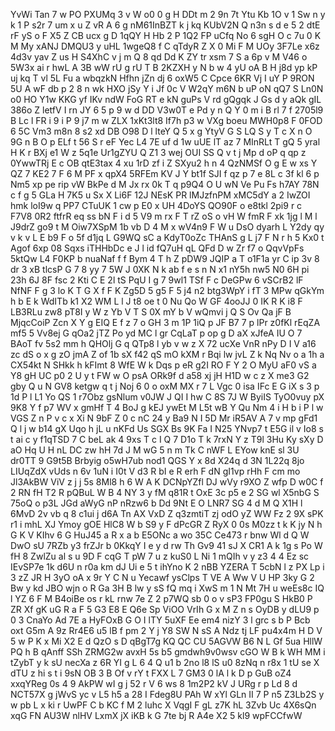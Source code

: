 YvWi
Tan
7
w
PO
PXUMq
3
v
W
o0
0
g
H
DDt
m
2
9n
7t
Ytu
Kb
1O
v
1
Sw
n
y
k
1
P
s2r
7
um
x
u
Z
vR
A
6
g
nM61InBZT
k
j
kq
KUbV2N
Q
n3n
s
d
e
5
2
dtE
rF
yS
o
F
X5
Z
CB
ucx
g
D
1qQY
H
Hb
2
P
1Q2
FP
uCfq
No
6
sgH
O
c
7u
0
K
M
My
xANJ
DMQU3
y
uHL
1wgeQ8
f
C
qTdyR
Z
X
0
Mi
F
M
UOy
3F7Le
x6z
4d3v
yav
Z
us
H
S4XhC
v
j
m
Q
8
qd
Dd
K
ZY
tr
xsm
7
S
a
6p
v
M
V46
o
5W3x
ai
r
hwL
A
3B
wW
rU
g
rU
T
B
2KZXH
y
N
b
w
4
yU
oA
B
H
j8d
yp
kP
uj
kq
T
vl
5L
Fu
a
wbqzkN
Hfhn
jZn
dj
6
oxW5
C
Cpce
6KR
Vj
I
uY
P
9RON
5U
A
wF
db
p
2
8
n
wk
HXO
jSy
Y
i
Jf
0c
V
W2qY
m6N
b
uP
oN
qQ7
S
Ln0N
o0
HO
Y1w
KKG
yf
IKv
ndW
FoG
RT
e
kN
guPs
V
rd
gQgqk
J
Gs
d
y
aQk
gIL
386o
Z
letfV
I
rn
JY
6
5
p
9
w
d
DD
V3w0T
e
Pd
y
n
Q
Y
0
m
i
B
rl
7
f
2705l9
B
Lc
l
FR
i
9
i
P
9
j7
m
w
ZLX
1xKt3lt8
If7h
p3
w
VXg
boeu
MWH0p8
F
0FOD
6
5C
Vm3
m8n
8
s2
xd
DB
O98
D
l
lteY
Q
5
x
g
YtyV
G
S
LQ
S
y
T
c
X
n
O
9G
n
B
O
p
ELf
t
56
S
r
eF
Yec
L4
7E
uf
d
1w
uUE
lT
az
7
MInRLt
T
gQ
5
yral
H
K
r
BXj
e1
W
z
5q1e
Ur1gZYU
Q
Z1
3
wej
OUI
SS
Q
v
t
j
Mp
d
oP
q
qp
z
0YwwTRj
E
c
OB
qtE3tax
4
xu
1rD
zf
i
Z
SXyu2
h
n
4
QzNMSf
O
g
E
w
xs
Y
QZ
7
KE2
7
F
6
M
PF
x
qpX4
5RFEm
KV
J
Y
bt1f
SJI
f
qz
p
7
e
8L
c
3f
kl
6
p
Nm5
xp
pe
rip
vW
BkPe
d
M
Jx
rx
0k
T
q
p9Q4
O
U
wN
Ve
Pu
Fs
h7AY
78N
c
f
g
5
GLa
H
7K5
u
Sx
X
Li6F
12J
NEsK
PR
lMJzfnPM
xMC5dY
a
2
IwZOI
hmk
loI9w
q
PP7
CTuUK
1
cw
p
E0
x
UH
4DoYS
QO90F
o
e8tkl
2pi9
r
c
F7V8
0R2
ftfrR
eq
ss
bN
F
i
d
5
V9
m
rx
F
T
rZ
oS
o
vH
W
fmR
F
xk
1jg
l
M
l
J9drZ
go9
t
M
Oiw7XSpM
1b
vb
D
4
M
x
wV4n9
F
W
u
DsO
dyarh
L
Y2dy
qy
v
k
v
L
E
b9
F
o
5f
d1jq
L
G9WQ
sC
a
KdyT0oZc
THAnS
g
L
j7
F
N
r
h
5
Kx0
t
Agof
6xp
08
Sqxs
iTHHbDc
e
J
l
id
fQ7uH
qL
QFd
D
w
Zr
f7
o
QqvVpFs
5ktQw
L4
F0KP
b
nuaNaf
f
f
Bym
4
T
h
Z
pDW9
JQIP
a
T
o1F1a
yr
C
ip
3v
8
dr
3
xB
tlcsP
G
7
8
yy
7
5W
J
0XK
N
k
ab
f
e
s
n
N
x1
nY5h
nw5
N0
6H
pi
23h
6J
8F
fsc
2
Kti
C
E
2l
tS
PqU
I
g
7
9wl1
TSf
F
c
DeGPw
6
vSCrB2
lF
NfNF
F
g
3
lo
K
T
G
X
f
F
K
Zg5D
5
g5
F
5
j4
n2
btg3WpY
i
fT
3
MPw
qGkYm
h
b
E
k
WdITb
k1
X2
WM
L
l
J
t8
oe
t
0
Nu
Qo
W
GF
4ooJJ
0
IK
R
K
i8
F
LB3RLu
zw8
pT8I
y
W
z
Yb
V
T
S
0X
mY
b
V
wQmvi
j
Q
S
Ov
Qa
jF
B
MjqcCoiP
Zcn
X
Y
g
EIQ
E
f
z
7
o
GH
3
m
1P
1iQ
p
JF
B7
7
p
lPr
z0fKl
rEqZA
mf5
5
Vv8ej
G
qOa2
jTZ
Po
yd
MC
l
gr
CqLaT
p
op
g
D
aX
xJfeA
IU
O
7
BAoT
fv
5s2
mm
h
QHOlj
G
q
QTp8
l
yb
v
w
z
X
72
ucXe
VnR
nPy
D
I
V
a16
zc
dS
o
x
g
zO
jmA
Z
of
1b
sX
f42
qS
mO
kXM
r
Bqi
lw
jvL
Z
k
Nq
Nv
o
a
1h
a
CX54kt
N
SHkk
h
kFImt
8
WfE
W
k
Dqs
p
eR
g2I
RO
F
Y
2
O
MyU
aF0
vS
a
Y8
gH
UC
p0
2
U
y
t
FW
w
O
psA
ORk9f
d
a58
xj
jH
H1D
w
c
z
X
me3
G2
gby
Q
u
N
GV8
ketgw
q
t
j
Noj
6
0
o
oxM
MX
r
7
L
Vgc
0
isa
IFc
E
G
iX
s
3
p
1d
P
l
L1
Yo
QS
1
r7Obz
gsNlum
v0JW
J
QI
I
hw
C
8S
7J
W
ByiIS
TyO0vuy
pX
9K8
Y
f
p7
WV
x
gmHf
T
4
BoJ
g
kEJ
ywEt
M
L5t
wB
Y
Qu
Nm
4
i
H
b
i
P
l
w
VGS
Z
n
P
v
c
x
Xi
N
9bF
Z
0
c
nC
24
y
Ba9
N
I
5D
Mr
iR5AV
A
7
v
mp
gFd1
Q
l
j
w
b14
gX
Uqo
h
jL
u
nKFd
Us
SGX
Bs
9K
Fa
I
N25
YNvp7
t
E5G
il
v
Io8
s
t
ai
c
y
f1qTSD
7
C
beL
ak
4
9xs
T
c
I
Q
7
D1o
T
k
7rxN
Y
z
T9l
3Hu
Ky
sXy
D
aO
Hq
U
H
nL
DC
zw
hH
7d
J
M
wG
5
n
m
Tk
C
nWF
L
EYow
knE
sl
3U
dr0TT
9
G9t5B
Brbyig
o5wH7ub
nod1
QGS
Y
x
8d
X24q
d
3N
1L22q
8jo
LIUqZdX
vUds
n
6v
1uN
i
I0t
V
d3
R
bI
e
R
erh
F
dN
gI1vp
rHh
F
cm
mo
Jl3AkBW
ViV
z
j
j
5s
8Ml8
h
6
W
A
K
DCNpYZfl
DJ
wVy
r9XO
Z
wfp
D
w0C
f
2
RN
fH
T2
R
pQBuL
W
B
4
NY
3
y
fM
q81R
t
OxE
3c
p5
e
2
SG
wl
X5nbG
S
75oQ
o
p3L
JGd
aWyG
nP
nRzw6
b
Dd
9Nt
E
O
LNR7
SG
4
d
M
Q
X1H
l
6MvD
2v
vb
q
8
c1ui
j
d6A
Tn
AX
VxD
Z
q3zmtiT
zj
odO
yZ
WW
Fz
2
9X
sPK
r1
i
mhL
XJ
Ymoy
gOE
HlC8
W
b
S9
y
F
dPcGR
Z
RyX
0
0s
M0zz
t
k
K
jy
N
h
G
K
V
KIhv
6
G
HuJ45
a
R
x
a
b
E5ONc
a
wo
35C
Ce473
r
bnw
Wl
d
Q
W
DwO
sU
7RZb
y3
frZJr
b
0KkqY
I
e
y
d
rw
Th
Gv9
41
sJ
X
CR1
A
k
1g
s
Po
W
fH
8
ZwlZu
al
s
u
9D
F
cqG
T
pW
7
u
z
kuS0
L
Ni
1
mQIh
v
y
z3
4
4
Ez
sc
IEvSP7e
1k
d6U
n
r0a
km
dJ
Ui
e
5
t
ihYno
K
2
nBB
YZERA
T
5cbN
l
z
PX
Lp
i
3
zZ
JR
H
3yO
oA
x
9r
Y
C
N
u
Yecawf
ysClps
T
VE
A
Ww
V
U
HP
3ky
G
2
Bw
y
kd
JBO
wjn
o
R
Ga
3H
B
lw
y
sS
fQ
mq
i
XwS
m
1
N
Mt
7H
u
weEs8c
IQ
l
YZ
6
F
M
B4oiBe
os
r
kL
rnw
7e
Z
2
p7WQ
sb
0
o
v
sP3
FP0gu
S
HkB0
P
ZR
Xf
gK
uG
R
a
F
5
G3
E8
E
Q6e
Sp
ViOO
VrIh
G
x
M
Z
n
s
OyDB
y
dLU9
p
0
3
CnaYo
Ad
7E
a
HyFOxB
G
O
I
lTY
5uXF
Ee
em4
nizY
3
l
grc
s
b
P
Bcb
oxt
G5m
A
9z
Rr4E6
u5
lB
f
pm
2
Y
j
Y8
SW
N
sS
A
Ndz
tj
LF
pu4x4m
H
D
V
5
w
P
K
x
Mi
X2
E
d
QzO
s
D
qBgT7g
KQ
QC
CU
5AGVW
B6
N
L
Gf
5ua
HllW
PQ
h
B
qAnff
SSh
ZRMG2w
avxH
5s
b5
gmdwh9v0wsv
cGO
W
B
k
WH
MM
i
tZybT
y
k
sU
necXa
z
6R
YI
g
L
6
4
Q
u1
b
2no
l8
lS
u0
8zNq
n
r8x
1
tU
se
X
dTU
z
hi
s
t
i
9sN
OB
3
B
Of
v
rY
t
FXX
L
7
GM3
0
lA
l
k
D
p
GuB
oZ4
xxqYReg
0s
4
9
AkPW
wI
g
j
52
r
V
6
ws
8
1m2P2
kV
J
URg
r
p
Ld
8
d
NCT57X
g
jWvS
yc
v
L5
h5
a
28
I
Fdeg8U
PAh
W
xYl
GLn
II
7
P
n5
Z3Lb2S
y
w
pb
L
x
ki
r
UwPF
C
b
KC
f
M
2
luhc
X
VqgI
F
gL
z7K
hL
3Zvb
Uc
4X6sQn
xqG
FN
AU3W
nlHV
LxmX
jX
iKB
k
G
7te
bj
R
A4e
X2
5
kl9
wpFCCfwW
